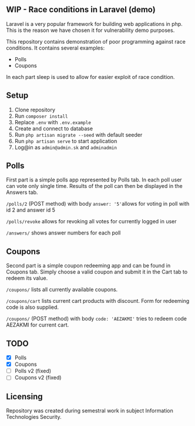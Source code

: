 ## WIP - Race conditions in Laravel (demo)

Laravel is a very popular framework for building web applications in php. This is the reason we have chosen it for vulnerability demo purposes.

This repository contains demonstration of poor programming against race conditions. It contains several examples:

- Polls
- Coupons

In each part sleep is used to allow for easier exploit of race condition.

## Setup

1. Clone repository
2. Run `composer install`
3. Replace `.env` with `.env.example`
4. Create and connect to database
5. Run `php artisan migrate --seed` with default seeder
6. Run `php artisan serve` to start application
7. Log@in as `admin@admin.sk` and `adminadmin`

## Polls

First part is a simple polls app represented by Polls tab. In each poll user can vote only single time. Results of the poll can then be displayed in the Answers tab.

`/polls/2` (POST method) with body `answer: '5'`allows for voting in poll with id 2 and answer id 5

`/polls/revoke` allows for revoking all votes for currently logged in user

`/answers/` shows answer numbers for each poll

## Coupons

Second part is a simple coupon redeeming app and can be found in Coupons tab. Simply choose a valid coupon and submit it in the Cart tab to redeem its value.

`/coupons/` lists all currently available coupons.

`/coupons/cart` lists current cart products with discount. Form for redeeming code is also supplied.

`/coupons/` (POST method) with body `code: 'AEZAKMI'` tries to redeem code AEZAKMI for current cart.

## TODO

- [x] Polls
- [x] Coupons
- [ ] Polls v2 (fixed)
- [ ] Coupons v2 (fixed)

## Licensing

Repository was created during semestral work in subject Information Technologies Security.
